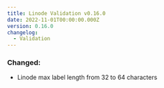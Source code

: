 ```yaml
---
title: Linode Validation v0.16.0
date: 2022-11-01T00:00:00.000Z
version: 0.16.0
changelog:
  - Validation
---
```


### Changed:
- Linode max label length from 32 to 64 characters
